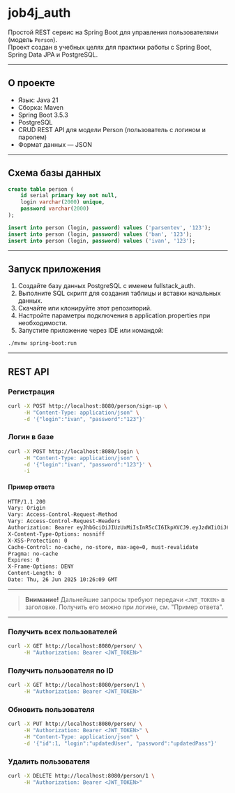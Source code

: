 # job4j_auth

Простой REST сервис на Spring Boot для управления пользователями (модель `Person`).  
Проект создан в учебных целях для практики работы с Spring Boot, Spring Data JPA и PostgreSQL.

---

## О проекте

- Язык: Java 21
- Сборка: Maven
- Spring Boot 3.5.3
- PostgreSQL
- CRUD REST API для модели Person (пользователь с логином и паролем)
- Формат данных — JSON

---

## Схема базы данных

```sql
create table person (
    id serial primary key not null,
    login varchar(2000) unique,
    password varchar(2000)
);

insert into person (login, password) values ('parsentev', '123');
insert into person (login, password) values ('ban', '123');
insert into person (login, password) values ('ivan', '123');
```
---

## Запуск приложения
1. Создайте базу данных PostgreSQL с именем fullstack_auth.
2. Выполните SQL скрипт для создания таблицы и вставки начальных данных. 
3. Скачайте или клонируйте этот репозиторий. 
4. Настройте параметры подключения в application.properties при необходимости. 
5. Запустите приложение через IDE или командой:

```bash
./mvnw spring-boot:run
```
---

## REST API

### Регистрация
```bash
curl -X POST http://localhost:8080/person/sign-up \
     -H "Content-Type: application/json" \
     -d '{"login":"ivan", "password":"123"}'
```

### Логин в базе
```bash
curl -X POST http://localhost:8080/login \
     -H "Content-Type: application/json" \
     -d '{"login":"ivan", "password":"123"}' \
     -i
```
#### Пример ответа
```bash
HTTP/1.1 200 
Vary: Origin
Vary: Access-Control-Request-Method
Vary: Access-Control-Request-Headers
Authorization: Bearer eyJhbGciOiJIUzUxMiIsInR5cCI6IkpXVCJ9.eyJzdWIiOiJ6dXgiLCJleHAiOjE3NTE3OTc1Njl9.sP7Hn3vH_03zTH75-YHxPcXGwqtdRKmCVjMfapKPzM_yDSjhdniOvs7xr3-zjZUYJlLPGwcFOjM4x2ISTy0Mbg
X-Content-Type-Options: nosniff
X-XSS-Protection: 0
Cache-Control: no-cache, no-store, max-age=0, must-revalidate
Pragma: no-cache
Expires: 0
X-Frame-Options: DENY
Content-Length: 0
Date: Thu, 26 Jun 2025 10:26:09 GMT
```
---

> **Внимание!** Дальнейшие запросы требуют передачи `<JWT_TOKEN>` в заголовке. Получить его можно при логине, см. "Пример ответа".

---
### Получить всех пользователей
```bash
curl -X GET http://localhost:8080/person/ \
     -H "Authorization: Bearer <JWT_TOKEN>"
```
### Получить пользователя по ID
```bash
curl -X GET http://localhost:8080/person/1 \
     -H "Authorization: Bearer <JWT_TOKEN>"
```
### Обновить пользователя
```bash
curl -X PUT http://localhost:8080/person/ \
     -H "Authorization: Bearer <JWT_TOKEN>" \
     -H "Content-Type: application/json" \
     -d '{"id":1, "login":"updatedUser", "password":"updatedPass"}'
```
### Удалить пользователя
```bash
curl -X DELETE http://localhost:8080/person/1 \
     -H "Authorization: Bearer <JWT_TOKEN>"
```